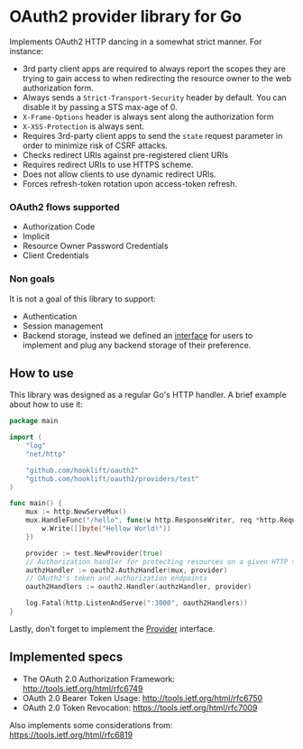# OAuth2 provider library for Go

Implements OAuth2 HTTP dancing in a somewhat strict manner. For instance:

* 3rd party client apps are required to always report the scopes they are trying to gain
access to when redirecting the resource owner to the web authorization form.
* Always sends a `Strict-Transport-Security` header by default. You can disable it
by passing a STS max-age of 0.
* `X-Frame-Options` header is always sent along the authorization form
* `X-XSS-Protection` is always sent.
* Requires 3rd-party client apps to send the `state` request parameter
in order to minimize risk of CSRF attacks.
* Checks redirect URIs against pre-registered client URIs
* Requires redirect URIs to use HTTPS scheme.
* Does not allow clients to use dynamic redirect URIs.
* Forces refresh-token rotation upon access-token refresh.

### OAuth2 flows supported
* Authorization Code
* Implicit
* Resource Owner Password Credentials
* Client Credentials

### Non goals
It is not a goal of this library to support:

* Authentication
* Session management
* Backend storage, instead we defined an [interface](https://github.com/hooklift/oauth2/blob/master/oauth2.go#L19-L107) for users to implement and plug any backend storage of their preference.

## How to use
This library was designed as a regular Go's HTTP handler. A brief example about how to use it:

```go
package main

import (
	"log"
	"net/http"

	"github.com/hooklift/oauth2"
	"github.com/hooklift/oauth2/providers/test"
)

func main() {
	mux := http.NewServeMux()
	mux.HandleFunc("/hello", func(w http.ResponseWriter, req *http.Request) {
		w.Write([]byte("Hellow World!"))
	})

	provider := test.NewProvider(true)
	// Authorization handler for protecting resources on a given HTTP server or API
	authzHandler := oauth2.AuthzHandler(mux, provider)
	// OAuth2's token and authorization endpoints
	oauth2Handlers := oauth2.Handler(authzHandler, provider)

	log.Fatal(http.ListenAndServe(":3000", oauth2Handlers))
}
```

Lastly, don't forget to implement the [Provider](https://github.com/hooklift/oauth2/blob/master/oauth2.go#L19-L107) interface.

## Implemented specs
* The OAuth 2.0 Authorization Framework: http://tools.ietf.org/html/rfc6749
* OAuth 2.0 Bearer Token Usage: http://tools.ietf.org/html/rfc6750
* OAuth 2.0 Token Revocation: https://tools.ietf.org/html/rfc7009

Also implements some considerations from: https://tools.ietf.org/html/rfc6819


